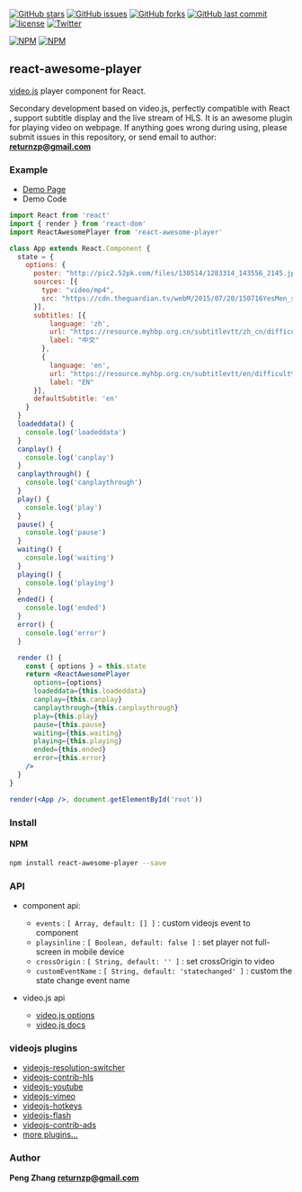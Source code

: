 [![GitHub stars](https://img.shields.io/github/stars/peng666/react-awesome-player.svg?style=flat-square)](https://github.com/peng666/react-awesome-player/stargazers)
[![GitHub issues](https://img.shields.io/github/issues/peng666/react-awesome-player.svg?style=flat-square)](https://github.com/peng666/react-awesome-player/issues)
[![GitHub forks](https://img.shields.io/github/forks/peng666/react-awesome-player.svg?style=flat-square)](https://github.com/peng666/react-awesome-player/network)
[![GitHub last commit](https://img.shields.io/github/last-commit/google/skia.svg?style=flat-square)](https://github.com/peng666/react-awesome-player)
[![license](https://img.shields.io/github/license/mashape/apistatus.svg?style=flat-square)](https://github.com/peng666/react-awesome-player)
[![Twitter](https://img.shields.io/twitter/url/https/github.com/peng666/react-awesome-player.svg?style=flat-square)](https://twitter.com/intent/tweet?url=https://github.com/peng666/react-awesome-player)

[![NPM](https://nodei.co/npm/react-awesome-player.png?downloads=true&downloadRank=true&stars=true)](https://nodei.co/npm/react-awesome-player/)
[![NPM](https://nodei.co/npm-dl/react-awesome-player.png?months=9&height=3)](https://nodei.co/npm/react-awesome-player/)


## react-awesome-player

[video.js](https://github.com/videojs/video.js) player component for React.

Secondary development based on video.js, perfectly compatible with React , support subtitle display and the live stream of HLS. It is an awesome plugin for playing video on webpage.
If anything goes wrong during using, please submit issues in this repository, or send email to author: **returnzp@gmail.com**

### Example

* [Demo Page](https://peng666.github.io/react-awesome-player)
* Demo Code
```jsx
import React from 'react'
import { render } from 'react-dom'
import ReactAwesomePlayer from 'react-awesome-player'

class App extends React.Component {
  state = {
    options: {
      poster: "http://pic2.52pk.com/files/130514/1283314_143556_2145.jpg",
      sources: [{
        type: "video/mp4",
        src: "https://cdn.theguardian.tv/webM/2015/07/20/150716YesMen_synd_768k_vp8.webm"
      }],
      subtitles: [{
          language: 'zh',
          url: "https://resource.myhbp.org.cn/subtitlevtt/zh_cn/difficult%20interactions.vtt?OSSAccessKeyId=LTAI7hc8DeH5YRB8&Expires=1563073120&Signature=6bn6O4%2Byxy4Ii%2BgHy5beSkK3rVA%3D",
          label: "中文"
        },
        {
          language: 'en',
          url: "https://resource.myhbp.org.cn/subtitlevtt/en/difficult%20interactions.vtt?OSSAccessKeyId=LTAI7hc8DeH5YRB8&Expires=1563073120&Signature=3atEE9wrLDoqly%2B8wkIlSYlUoew%3D",
          label: "EN"
      }],
      defaultSubtitle: 'en'
    }
  }
  loadeddata() {
    console.log('loadeddata')
  }
  canplay() {
    console.log('canplay')
  }
  canplaythrough() {
    console.log('canplaythrough')
  }
  play() {
    console.log('play')
  }
  pause() {
    console.log('pause')
  }
  waiting() {
    console.log('waiting')
  }
  playing() {
    console.log('playing')
  }
  ended() {
    console.log('ended')
  }
  error() {
    console.log('error')
  }

  render () {
    const { options } = this.state
    return <ReactAwesomePlayer
      options={options}
      loadeddata={this.loadeddata}
      canplay={this.canplay}
      canplaythrough={this.canplaythrough}
      play={this.play}
      pause={this.pause}
      waiting={this.waiting}
      playing={this.playing}
      ended={this.ended}
      error={this.error}
    />
  }
}

render(<App />, document.getElementById('root'))

```


### Install
#### NPM

``` bash
npm install react-awesome-player --save
```


### API
- component api:
  * `events` : `[ Array, default: [] ]` : custom videojs event to component
  * `playsinline` : `[ Boolean, default: false ]` : set player not full-screen in mobile device
  * `crossOrigin` : `[ String, default: '' ]` : set crossOrigin to video
  * `customEventName` : `[ String, default: 'statechanged' ]` : custom the state change event name

- video.js api
  * [video.js options](http://docs.videojs.com/tutorial-options.html)
  * [video.js docs](http://docs.videojs.com/)

### videojs plugins

- [videojs-resolution-switcher](https://github.com/kmoskwiak/videojs-resolution-switcher)
- [videojs-contrib-hls](https://github.com/videojs/videojs-contrib-hls)
- [videojs-youtube](https://github.com/videojs/videojs-youtube)
- [videojs-vimeo](https://github.com/videojs/videojs-vimeo)
- [videojs-hotkeys](https://github.com/ctd1500/videojs-hotkeys)
- [videojs-flash](https://github.com/videojs/videojs-flash)
- [videojs-contrib-ads](https://github.com/videojs/videojs-contrib-ads)
- [more plugins...](https://github.com/search?o=desc&q=videojs+plugin&s=stars&type=Repositories&utf8=%E2%9C%93)


### Author
**Peng Zhang**
**returnzp@gmail.com**
